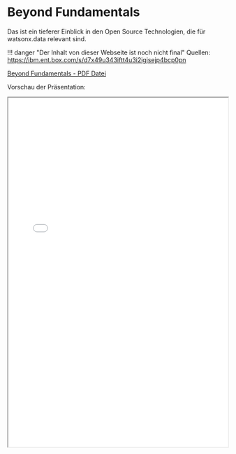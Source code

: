 # Beyond Fundamentals


Das ist ein tieferer Einblick in den Open Source Technologien, die für watsonx.data relevant sind.

!!! danger "Der Inhalt von dieser Webseite ist noch nicht final"
    Quellen: <https://ibm.ent.box.com/s/d7x49u343iftt4u3i2igjsejp4bcp0pn>

[Beyond Fundamentals - PDF Datei](media/BeyondFundamentals.pdf)  

Vorschau der Präsentation:

<iframe width="100%" height="800" src="../media/BeyondFundamentals.pdf">